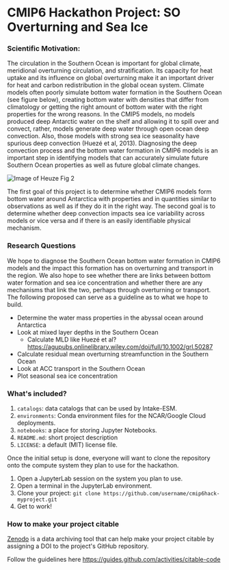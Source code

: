# CMIP6 Hackathon Project: SO Overturning and Sea Ice

### Scientific Motivation:

The circulation in the Southern Ocean is important for global climate, meridional overturning circulation, and stratification. Its capacity for heat uptake and its influence on global overturning make it an important driver for heat and carbon redistribution in the global ocean system. Climate models often poorly simulate bottom water formation in the Southern Ocean (see figure below), creating bottom water with densities that differ from climatology or getting the right amount of bottom water with the right properties for the wrong reasons. In the CMIP5 models, no models produced deep Antarctic water on the shelf and allowing it to spill over and convect, rather, models generate deep water through open ocean deep convection. Also, those models with strong sea ice seasonality have spurious deep convection (Huezé et al, 2013). Diagnosing the deep convection process and the bottom water formation in CMIP6 models is an important step in identifying models that can accurately simulate future Southern Ocean properties as well as future global climate changes.

![Image of Heuze Fig 2](https://github.com/s-ragen/cmip6hack-so-project/blob/master/hueze2013.jpg)

The first goal of this project is to determine whether CMIP6 models form bottom water around Antarctica with properties and in quantities similar to observations as well as if they do it in the right way. The second goal is to determine whether deep convection impacts sea ice variability across models or vice versa and if there is an easily identifiable physical mechanism.

### Research Questions
We hope to diagnose the Southern Ocean bottom water formation in CMIP6 models and the impact this formation has on overturning and transport in the region. We also hope to see whether there are links between bottom water formation and sea ice concentration and whether there are any mechanisms that link the two, perhaps through overturning or transport. The following proposed can serve as a guideline as to what we hope to build.

- Determine the water mass properties in the abyssal ocean around Antarctica
- Look at mixed layer depths in the Southern Ocean
    - Calculate MLD like Huezé et al? https://agupubs.onlinelibrary.wiley.com/doi/full/10.1002/grl.50287
- Calculate residual mean overturning streamfunction in the Southern Ocean
- Look at ACC transport in the Southern Ocean
- Plot seasonal sea ice concentration

### What's included?

1. `catalogs`: data catalogs that can be used by Intake-ESM.
1. `environments`: Conda environment files for the NCAR/Google Cloud deployments.
1. `notebooks`: a place for storing Jupyter Notebooks.
1. `README.md`: short project description
1. `LICENSE`: a default (MIT) license file.


Once the initial setup is done, everyone will want to clone the repository onto the compute system they plan to use for the hackathon.

1. Open a JupyterLab session on the system you plan to use.
1. Open a terminal in the JupyterLab environment.
1. Clone your project: `git clone https://github.com/username/cmip6hack-myproject.git`
1. Get to work!


### How to make your project citable

[Zenodo](https://about.zenodo.org/) is a data archiving tool that can help make your project citable by assigning a DOI to the project's GitHub repository.

Follow the guidelines here https://guides.github.com/activities/citable-code

